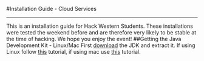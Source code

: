 #Installation Guide - Cloud Services
***
This is an installation guide for Hack Western Students. These installations were tested the weekend before and are therefore very likely to be stable at the time of hacking. We hope you enjoy the event!
##Getting the Java Development Kit - Linux/Mac
First [download](http://www.oracle.com/technetwork/java/javase/downloads/jdk8-downloads-2133151.html) the JDK and extract it. If using Linux follow [this](http://www.wikihow.com/Install-Oracle-Java-JDK-on-Ubuntu-Linux) tutorial, if using mac use [this](http://www.wikihow.com/Install-the-JDK-%28Java-Development-Kit%29-on-Mac-OS-X) tutorial.
